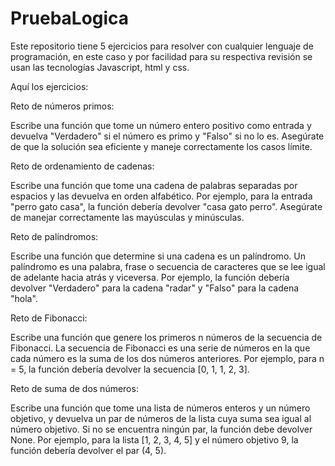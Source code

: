 # PruebaLogica
Este repositorio tiene 5 ejercicios para resolver con cualquier lenguaje de programación, en este caso y por facilidad para su respectiva revisión se usan las tecnologías Javascript, html y css.

Aquí los ejercicios:


Reto de números primos:

Escribe una función que tome un número entero positivo como entrada y devuelva "Verdadero" si el número es primo y "Falso" si no lo es. Asegúrate de que la solución sea eficiente y maneje correctamente los casos límite.

Reto de ordenamiento de cadenas:

Escribe una función que tome una cadena de palabras separadas por espacios y las devuelva en orden alfabético. Por ejemplo, para la entrada "perro gato casa", la función debería devolver "casa gato perro". Asegúrate de manejar correctamente las mayúsculas y minúsculas.

Reto de palíndromos:

Escribe una función que determine si una cadena es un palíndromo. Un palíndromo es una palabra, frase o secuencia de caracteres que se lee igual de adelante hacia atrás y viceversa. Por ejemplo, la función debería devolver "Verdadero" para la cadena "radar" y "Falso" para la cadena "hola".

Reto de Fibonacci:

Escribe una función que genere los primeros n números de la secuencia de Fibonacci. La secuencia de Fibonacci es una serie de números en la que cada número es la suma de los dos números anteriores. Por ejemplo, para n = 5, la función debería devolver la secuencia [0, 1, 1, 2, 3].

Reto de suma de dos números:

Escribe una función que tome una lista de números enteros y un número objetivo, y devuelva un par de números de la lista cuya suma sea igual al número objetivo. Si no se encuentra ningún par, la función debe devolver None. Por ejemplo, para la lista [1, 2, 3, 4, 5] y el número objetivo 9, la función debería devolver el par (4, 5).